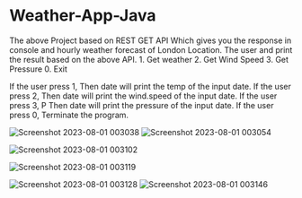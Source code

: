 # Weather-App-Java
The above Project based on REST GET API Which gives you the response in console and hourly weather forecast of London Location. The user and print the result based on the above API. 1. Get weather 2. Get Wind Speed 3. Get Pressure 0. Exit

If the user press 1, Then date will print the temp of the input date.
If the user press 2,  Then date will print the wind.speed of the input date.
If the user press 3, P Then date will print the pressure of the input date.
If the user press 0, Terminate the program.

![Screenshot 2023-08-01 003038](https://github.com/abhishek98as/Weather-App-Java/assets/49355119/8509c1b1-627d-4e2d-8f0b-9e48724a70e7)
![Screenshot 2023-08-01 003054](https://github.com/abhishek98as/Weather-App-Java/assets/49355119/3eb1eb67-206f-42b0-baeb-f61a885c183d)

![Screenshot 2023-08-01 003102](https://github.com/abhishek98as/Weather-App-Java/assets/49355119/eb18de2a-4ac0-4db2-9873-151d69f93729)

![Screenshot 2023-08-01 003119](https://github.com/abhishek98as/Weather-App-Java/assets/49355119/ad42373a-1b50-4bcb-ac40-35137db42c1e)

![Screenshot 2023-08-01 003128](https://github.com/abhishek98as/Weather-App-Java/assets/49355119/5a0ee7ff-9ad7-45a6-bfcc-7a76edb2fed4)
![Screenshot 2023-08-01 003146](https://github.com/abhishek98as/Weather-App-Java/assets/49355119/d913e725-30e6-4ced-8c2a-d87e63330f52)





